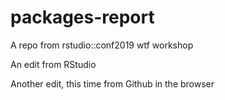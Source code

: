 # packages-report
A repo from rstudio::conf2019 wtf workshop

An edit from RStudio

Another edit, this time from Github in the browser
